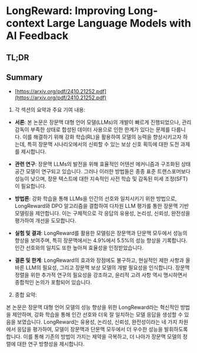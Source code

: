 # LongReward: Improving Long-context Large Language Models with AI Feedback
## TL;DR
## Summary
- [https://arxiv.org/pdf/2410.21252.pdf](https://arxiv.org/pdf/2410.21252.pdf)

1. 각 섹션의 요약과 주요 기여 내용:

- **서론**: 본 논문은 장문맥 대형 언어 모델(LLMs)의 개발이 빠르게 진행되었으나, 관리 감독이 부족한 상태로 합성된 데이터 사용으로 인한 한계가 있다는 문제를 다룹니다. 이를 해결하기 위해 강화 학습(RL)을 활용하여 모델의 능력을 향상시키고자 하는데, 특히 장문맥 시나리오에서의 신뢰할 수 있는 보상 신호 획득에 대한 도전 과제를 제시합니다.

- **관련 연구**: 장문맥 LLMs의 발전을 위해 효율적인 어텐션 메커니즘과 구조화된 상태 공간 모델이 연구되고 있습니다. 그러나 이러한 방법들은 종종 표준 트랜스포머보다 성능이 낮으며, 장문 텍스트에 대한 지속적인 사전 학습 및 감독된 미세 조정(SFT)이 필요합니다.

- **방법론**: 강화 학습을 통해 LLMs을 인간의 선호와 일치시키기 위한 방법으로, LongReward와 DPO 알고리즘을 결합하여 다차원 LLM 평가를 통한 장문맥 기반 모델링을 제안합니다. 이는 구체적으로 각 응답의 유용성, 논리성, 신뢰성, 완전성을 평가하여 개선을 도모합니다.

- **실험 및 결과**: LongReward를 활용한 모델링은 장문맥과 단문맥 모두에서 성능의 향상을 보여주며, 특히 장문맥에서는 4.9%에서 5.5%의 성능 향상을 기록합니다. 인간 선호와의 일치도 또한 높아져 효율성을 인정받았습니다.

- **결론 및 한계**: LongReward의 효과와 장점에도 불구하고, 현실적인 제한 사항과 올바른 LLM의 필요성, 그리고 장문맥 보상 모델의 개발 필요성을 인식합니다. 장문맥 정렬을 위한 추가적 연구의 필요성을 강조하고, 윤리적 고려 사항 역시 명시하면서 종합적인 논의가 포함되어 있습니다.

2. 종합 요약:

본 논문은 장문맥 대형 언어 모델의 성능 향상을 위한 LongReward라는 혁신적인 방법을 제안하며, 강화 학습을 통해 인간 선호와 더욱 잘 일치하는 모델 응답을 생성할 수 있음을 보였습니다. LongReward는 유용성, 논리성, 신뢰성, 완전성이라는 네 가지 차원에서 응답을 평가하여, 모델이 장문맥과 단문맥 모두에서 더 우수한 성능을 발휘하도록 합니다. 이를 통해 기존의 방법이 가지는 제약을 극복하고, 더 나아가 장문맥 모델의 정렬에 대한 연구 방향성을 제시합니다.